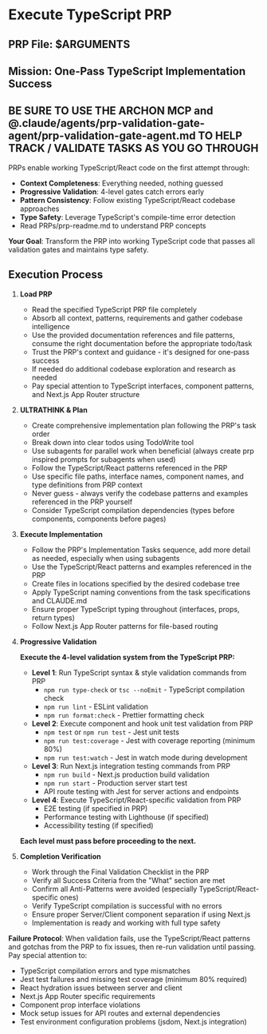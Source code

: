 # Execute TypeScript PRP

## PRP File: $ARGUMENTS

## Mission: One-Pass TypeScript Implementation Success

## BE SURE TO USE THE ARCHON MCP and @.claude/agents/prp-validation-gate-agent/prp-validation-gate-agent.md TO HELP TRACK / VALIDATE TASKS AS YOU GO THROUGH

PRPs enable working TypeScript/React code on the first attempt through:

- **Context Completeness**: Everything needed, nothing guessed
- **Progressive Validation**: 4-level gates catch errors early
- **Pattern Consistency**: Follow existing TypeScript/React codebase approaches
- **Type Safety**: Leverage TypeScript's compile-time error detection
- Read PRPs/prp-readme.md to understand PRP concepts

**Your Goal**: Transform the PRP into working TypeScript code that passes all validation gates and maintains type safety.

## Execution Process

1. **Load PRP**
   - Read the specified TypeScript PRP file completely
   - Absorb all context, patterns, requirements and gather codebase intelligence
   - Use the provided documentation references and file patterns, consume the right documentation before the appropriate todo/task
   - Trust the PRP's context and guidance - it's designed for one-pass success
   - If needed do additional codebase exploration and research as needed
   - Pay special attention to TypeScript interfaces, component patterns, and Next.js App Router structure

2. **ULTRATHINK & Plan**
   - Create comprehensive implementation plan following the PRP's task order
   - Break down into clear todos using TodoWrite tool
   - Use subagents for parallel work when beneficial (always create prp inspired prompts for subagents when used)
   - Follow the TypeScript/React patterns referenced in the PRP
   - Use specific file paths, interface names, component names, and type definitions from PRP context
   - Never guess - always verify the codebase patterns and examples referenced in the PRP yourself
   - Consider TypeScript compilation dependencies (types before components, components before pages)

3. **Execute Implementation**
   - Follow the PRP's Implementation Tasks sequence, add more detail as needed, especially when using subagents
   - Use the TypeScript/React patterns and examples referenced in the PRP
   - Create files in locations specified by the desired codebase tree
   - Apply TypeScript naming conventions from the task specifications and CLAUDE.md
   - Ensure proper TypeScript typing throughout (interfaces, props, return types)
   - Follow Next.js App Router patterns for file-based routing

4. **Progressive Validation**

   **Execute the 4-level validation system from the TypeScript PRP:**
   - **Level 1**: Run TypeScript syntax & style validation commands from PRP
     - `npm run type-check` or `tsc --noEmit` - TypeScript compilation check
     - `npm run lint` - ESLint validation
     - `npm run format:check` - Prettier formatting check
   - **Level 2**: Execute component and hook unit test validation from PRP
     - `npm test` or `npm run test` - Jest unit tests
     - `npm run test:coverage` - Jest with coverage reporting (minimum 80%)
     - `npm run test:watch` - Jest in watch mode during development
   - **Level 3**: Run Next.js integration testing commands from PRP
     - `npm run build` - Next.js production build validation
     - `npm run start` - Production server start test
     - API route testing with Jest for server actions and endpoints
   - **Level 4**: Execute TypeScript/React-specific validation from PRP
     - E2E testing (if specified in PRP)
     - Performance testing with Lighthouse (if specified)
     - Accessibility testing (if specified)

   **Each level must pass before proceeding to the next.**

5. **Completion Verification**
   - Work through the Final Validation Checklist in the PRP
   - Verify all Success Criteria from the "What" section are met
   - Confirm all Anti-Patterns were avoided (especially TypeScript/React-specific ones)
   - Verify TypeScript compilation is successful with no errors
   - Ensure proper Server/Client component separation if using Next.js
   - Implementation is ready and working with full type safety

**Failure Protocol**: When validation fails, use the TypeScript/React patterns and gotchas from the PRP to fix issues, then re-run validation until passing. Pay special attention to:

- TypeScript compilation errors and type mismatches
- Jest test failures and missing test coverage (minimum 80% required)
- React hydration issues between server and client
- Next.js App Router specific requirements
- Component prop interface violations
- Mock setup issues for API routes and external dependencies
- Test environment configuration problems (jsdom, Next.js integration)